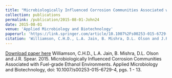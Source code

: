 ```yaml
---
title: "Microbiologically Influenced Corrosion Communities Associated with Fuel-grade Ethanol Environments"
collection: publications
permalink: /publication/2015-08-01-John24
date: 2015-08-01
venue: 'Applied Microbiology and Biotechnology'
paperurl: 'https://link.springer.com/article/10.1007%2Fs00253-015-6729-4'
citation: 'Williamson, C.H.D., L.A. Jain, B. Mishra, D.L. Olson and J.R. Spear.  2015.  Microbiologically Influenced Corrosion Communities Associated with Fuel-grade Ethanol Environments.  Applied Microbiology and Biotechnology, doi: 10.1007/s00253-015-6729-4, pgs. 1 - 13.'
---
```


<a href='https://link.springer.com/article/10.1007%2Fs00253-015-6729-4'>Download paper here</a>
Williamson, C.H.D., L.A. Jain, B. Mishra, D.L. Olson and J.R. Spear.  2015.  Microbiologically Influenced Corrosion Communities Associated with Fuel-grade Ethanol Environments.  Applied Microbiology and Biotechnology, doi: 10.1007/s00253-015-6729-4, pgs. 1 - 13.